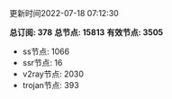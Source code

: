 更新时间2022-07-18 07:12:30

**总订阅: 378**
**总节点: 15813**
**有效节点: 3505**
- ss节点: 1066
- ssr节点: 16
- v2ray节点: 2030
- trojan节点: 393
